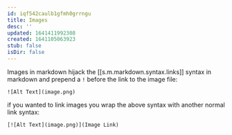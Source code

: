 ```yaml
---
id: iqf542caulb1gfmh0grrngu
title: Images
desc: ''
updated: 1641411992308
created: 1641105063923
stub: false
isDir: false
---
```



Images in markdown hijack the [[s.m.markdown.syntax.links]] syntax in markdown and prepend a `!` before the link to the image file:

`![Alt Text](image.png)`

if you wanted to link images you wrap the above syntax with another normal link syntax:

`[![Alt Text](image.png)](Image Link)`
